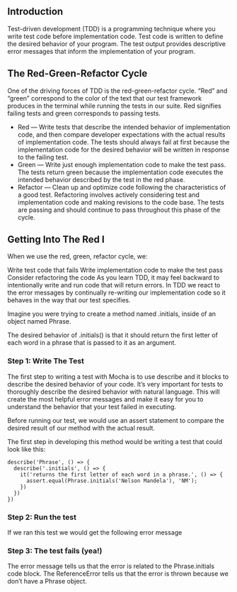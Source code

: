 ## Introduction

Test-driven development (TDD) is a programming technique where you write test code before implementation code. Test code is written to define the desired behavior of your program. The test output provides descriptive error messages that inform the implementation of your program.

## The Red-Green-Refactor Cycle

One of the driving forces of TDD is the red-green-refactor cycle. “Red” and “green” correspond to the color of the text that our test framework produces in the terminal while running the tests in our suite. Red signifies failing tests and green corresponds to passing tests.

- Red — Write tests that describe the intended behavior of implementation code, and then compare developer expectations with the actual results of implementation code. The tests should always fail at first because the implementation code for the desired behavior will be written in response to the failing test.
- Green — Write just enough implementation code to make the test pass. The tests return green because the implementation code executes the intended behavior described by the test in the red phase.
- Refactor — Clean up and optimize code following the characteristics of a good test. Refactoring involves actively considering test and implementation code and making revisions to the code base. The tests are passing and should continue to pass throughout this phase of the cycle.

## Getting Into The Red I

When we use the red, green, refactor cycle, we:

Write test code that fails
Write implementation code to make the test pass
Consider refactoring the code
As you learn TDD, it may feel backward to intentionally write and run code that will return errors. In TDD we react to the error messages by continually re-writing our implementation code so it behaves in the way that our test specifies.

Imagine you were trying to create a method named .initials, inside of an object named Phrase.

The desired behavior of .initials() is that it should return the first letter of each word in a phrase that is passed to it as an argument.

### Step 1: Write The Test

The first step to writing a test with Mocha is to use describe and it blocks to describe the desired behavior of your code. It’s very important for tests to thoroughly describe the desired behavior with natural language. This will create the most helpful error messages and make it easy for you to understand the behavior that your test failed in executing.

Before running our test, we would use an assert statement to compare the desired result of our method with the actual result.

The first step in developing this method would be writing a test that could look like this:

```
describe('Phrase', () => {
  describe('.initials', () => {
    it('returns the first letter of each word in a phrase.', () => {
      assert.equal(Phrase.initials('Nelson Mandela'), 'NM');
    })
  })
})
```

### Step 2: Run the test

If we ran this test we would get the following error message

### Step 3: The test fails (yea!)
The error message tells us that the error is related to the Phrase.initials code block. 
The ReferenceError tells us that the error is thrown because we don’t have a Phrase object. 

